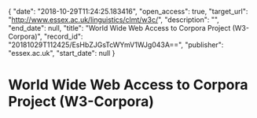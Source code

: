 {
  "date": "2018-10-29T11:24:25.183416", 
  "open_access": true, 
  "target_url": "http://www.essex.ac.uk/linguistics/clmt/w3c/", 
  "description": "", 
  "end_date": null, 
  "title": "World Wide Web Access to Corpora Project (W3-Corpora)", 
  "record_id": "20181029T112425/EsHbZJGsTcWYmV1WJg043A==", 
  "publisher": "essex.ac.uk", 
  "start_date": null
}

# World Wide Web Access to Corpora Project (W3-Corpora)

